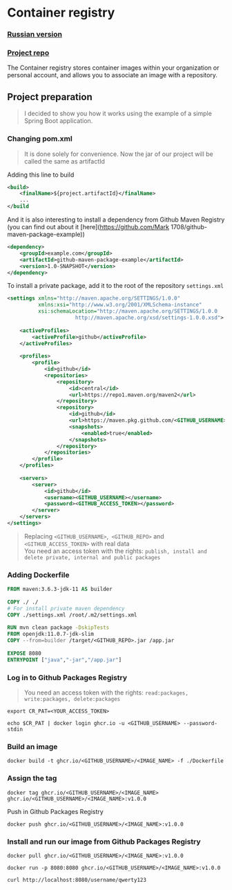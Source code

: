 # Container registry

### [Russian version](https://github.com/Mark1708/cheat-sheets/blob/main/github/docker-container-registry/README.md)
### [Project repo](https://github.com/Mark1708/github-docker-package-example)

The Container registry stores container images within your organization or personal account, and allows you to associate an image with a repository. 

## Project preparation

> I decided to show you how it works using the example of a simple Spring Boot application.

### Changing pom.xml
> It is done solely for convenience. Now the jar of our project will be called the same as artifactId

Adding this line to build
```xml
<build>
	<finalName>${project.artifactId}</finalName>
	...
</build
```

And it is also interesting to install a dependency from Github Maven Registry (you can find out about it [here](https://github.com/Mark 1708/github-maven-package-example))
```xml
<dependency>  
    <groupId>example.com</groupId>  
    <artifactId>github-maven-package-example</artifactId>  
    <version>1.0-SNAPSHOT</version>  
</dependency>
```

To install a private package, add it to the root of the repository `settings.xml`
```xml
<settings xmlns="http://maven.apache.org/SETTINGS/1.0.0"  
          xmlns:xsi="http://www.w3.org/2001/XMLSchema-instance"  
          xsi:schemaLocation="http://maven.apache.org/SETTINGS/1.0.0  
                      http://maven.apache.org/xsd/settings-1.0.0.xsd">  
  
    <activeProfiles>  
        <activeProfile>github</activeProfile>  
    </activeProfiles>  
  
    <profiles>  
        <profile>  
            <id>github</id>  
            <repositories>  
                <repository>  
                    <id>central</id>  
                    <url>https://repo1.maven.org/maven2</url>  
                </repository>  
                <repository>  
                    <id>github</id>  
                    <url>https://maven.pkg.github.com/<GITHUB_USERNAME>/<GITHUB_REPO></url> 
                    <snapshots>  
                        <enabled>true</enabled>  
                    </snapshots>  
                </repository>  
            </repositories>  
        </profile>  
    </profiles>  
  
    <servers>  
        <server>  
            <id>github</id>  
		    <username><GITHUB_USERNAME></username>
		    <password><GITHUB_ACCESS_TOKEN></password>
        </server>  
    </servers>  
</settings>
```

> Replacing `<GITHUB_USERNAME>`,` <GITHUB_REPO>` and `<GITHUB_ACCESS_TOKEN>` with real data</br>
> You need an access token with the rights: `publish, install and delete private, internal and public packages`

### Adding Dockerfile

```Dockerfile
FROM maven:3.6.3-jdk-11 AS builder  
  
COPY ./ ./  
# For install private maven dependency  
COPY ./settings.xml /root/.m2/settings.xml  
  
RUN mvn clean package -DskipTests  
FROM openjdk:11.0.7-jdk-slim  
COPY --from=builder /target/<GITHUB_REPO>.jar /app.jar  
  
EXPOSE 8080  
ENTRYPOINT ["java","-jar","/app.jar"]
```

### Log in to Github Packages Registry

> You need an access token with the rights: `read:packages, write:packages, delete:packages`

```shell
export CR_PAT=<YOUR_ACCESS_TOKEN>

echo $CR_PAT | docker login ghcr.io -u <GITHUB_USERNAME> --password-stdin
```

### Build an image

```shell
docker build -t ghcr.io/<GITHUB_USERNAME>/<IMAGE_NAME> -f ./Dockerfile 
```

### Assign the tag

```shell
docker tag ghcr.io/<GITHUB_USERNAME>/<IMAGE_NAME> ghcr.io/<GITHUB_USERNAME>/<IMAGE_NAME>:v1.0.0
```

Push in Github Packages Registry

```shell
docker push ghcr.io/<GITHUB_USERNAME>/<IMAGE_NAME>:v1.0.0
```

### Install and run our image from Github Packages Registry

```shell
docker pull ghcr.io/<GITHUB_USERNAME>/<IMAGE_NAME>:v1.0.0

docker run -p 8080:8080 ghcr.io/<GITHUB_USERNAME>/<IMAGE_NAME>:v1.0.0

curl http://localhost:8080/username/qwerty123
```